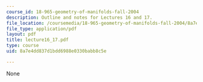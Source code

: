 ```yaml
---
course_id: 18-965-geometry-of-manifolds-fall-2004
description: Outline and notes for Lectures 16 and 17.
file_location: /coursemedia/18-965-geometry-of-manifolds-fall-2004/8a7e4dd837d1bdd6988e0330babb8c5e_lecture16_17.pdf
file_type: application/pdf
layout: pdf
title: lecture16_17.pdf
type: course
uid: 8a7e4dd837d1bdd6988e0330babb8c5e

---
```

None